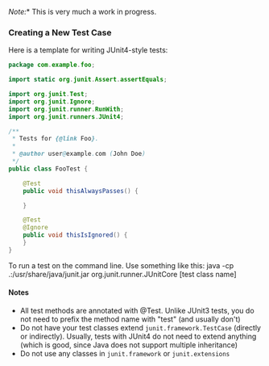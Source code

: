 *Note:** This is very much a work in progress.

### Creating a New Test Case

Here is a template for writing JUnit4-style tests:

```java
package com.example.foo;

import static org.junit.Assert.assertEquals;

import org.junit.Test;
import org.junit.Ignore;
import org.junit.runner.RunWith;
import org.junit.runners.JUnit4;

/**
 * Tests for {@link Foo}.
 *
 * @author user@example.com (John Doe)
 */
public class FooTest {

    @Test
    public void thisAlwaysPasses() {

    }

    @Test
    @Ignore
    public void thisIsIgnored() {
    }
}
```

To run a test on the command line.  Use something like this:
java -cp .:/usr/share/java/junit.jar org.junit.runner.JUnitCore [test class name]

#### Notes

* All test methods are annotated with @Test. Unlike JUnit3 tests, you do not need to prefix the method name with "test" (and usually don't)
* Do not have your test classes extend `junit.framework.TestCase` (directly or indirectly).
Usually, tests with JUnit4 do not need to extend anything (which is good, since Java does not support multiple inheritance)
* Do not use any classes in `junit.framework` or `junit.extensions`